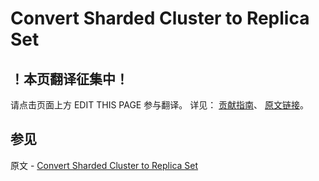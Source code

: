 # Convert Sharded Cluster to Replica Set

## ！本页翻译征集中！

请点击页面上方 EDIT THIS PAGE 参与翻译。
详见：
[贡献指南]( https://github.com/JinMuInfo/MongoDB-Manual-zh/blob/master/CONTRIBUTING.md )、
[原文链接](  https://docs.mongodb.com/manual/tutorial/convert-sharded-cluster-to-replica-set/  )。

## 参见

原文 - [Convert Sharded Cluster to Replica Set]( https://docs.mongodb.com/manual/tutorial/convert-sharded-cluster-to-replica-set/ )

